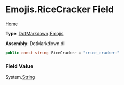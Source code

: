 # Emojis\.RiceCracker Field

[Home](../../../README.md)

**Type**: [DotMarkdown](../../README.md)\.[Emojis](../README.md)

**Assembly**: DotMarkdown\.dll

```csharp
public const string RiceCracker = ":rice_cracker:"
```

### Field Value

System\.[String](https://docs.microsoft.com/en-us/dotnet/api/system.string)